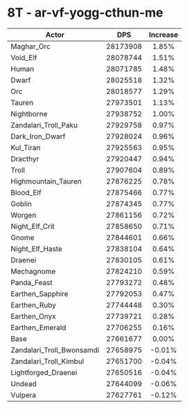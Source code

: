 # 8T - ar-vf-yogg-cthun-me
| Actor | DPS | Increase |
|---|:---:|:---:|
|Maghar_Orc|28173908|1.85%|
|Void_Elf|28078744|1.51%|
|Human|28071785|1.48%|
|Dwarf|28025518|1.32%|
|Orc|28018577|1.29%|
|Tauren|27973501|1.13%|
|Nightborne|27938752|1.00%|
|Zandalari_Troll_Paku|27929758|0.97%|
|Dark_Iron_Dwarf|27928024|0.96%|
|Kul_Tiran|27925563|0.95%|
|Dracthyr|27920447|0.94%|
|Troll|27907604|0.89%|
|Highmountain_Tauren|27876225|0.78%|
|Blood_Elf|27875466|0.77%|
|Goblin|27874345|0.77%|
|Worgen|27861156|0.72%|
|Night_Elf_Crit|27858650|0.71%|
|Gnome|27844601|0.66%|
|Night_Elf_Haste|27838104|0.64%|
|Draenei|27830105|0.61%|
|Mechagnome|27824210|0.59%|
|Panda_Feast|27793272|0.48%|
|Earthen_Sapphire|27792053|0.47%|
|Earthen_Ruby|27744448|0.30%|
|Earthen_Onyx|27739721|0.28%|
|Earthen_Emerald|27706255|0.16%|
|Base|27661677|0.00%|
|Zandalari_Troll_Bwonsamdi|27658975|-0.01%|
|Zandalari_Troll_Kimbul|27651700|-0.04%|
|Lightforged_Draenei|27650516|-0.04%|
|Undead|27644099|-0.06%|
|Vulpera|27627761|-0.12%|
